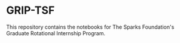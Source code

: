 # GRIP-TSF
This repository contains the notebooks for The Sparks Foundation's Graduate Rotational Internship Program. 
